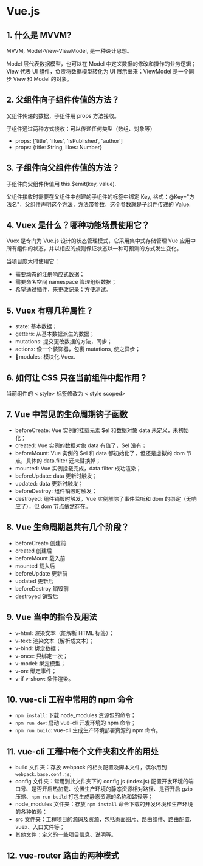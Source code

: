 # Vue.js

## 1. 什么是 MVVM?

MVVM, Model-View-ViewModel, 是一种设计思想。

Model 层代表数据模型，也可以在 Model 中定义数据的修改和操作的业务逻辑；View 代表 UI 组件，负责将数据模型转化为 UI 展示出来；ViewModel 是一个同步 View 和 Model 的对象。

## 2. 父组件向子组件传值的方法？

父组件传递的数据，子组件用 props 方法接收。

子组件通过两种方式接收：可以传递任何类型（数组、对象等）

- props: ['title', 'likes', 'isPublished', 'author']
- props: {title: String, likes: Number}

## 3. 子组件向父组件传值的方法？

子组件向父组件传值用 this.$emit(key, value).

父组件接收时需要在父组件中创建的子组件的标签中绑定 Key, 格式：@Key="方法名"，父组件声明这个方法，方法带参数，这个参数就是子组件传递的 Value.

## 4. Vuex 是什么？哪种功能场景使用它？

Vuex 是专门为 Vue.js 设计的状态管理模式，它采用集中式存储管理 Vue 应用中所有组件的状态，并以相应的规则保证状态以一种可预测的方式发生变化。

当项目庞大时使用它：

- 需要动态的注册响应式数据；
- 需要命名空间 namespace 管理组织数据；
- 希望通过插件，来更改记录；方便测试。

## 5. Vuex 有哪几种属性？

- state: 基本数据；
- getters: 从基本数据派生的数据；
- mutations: 提交更改数据的方法，同步；
- actions: 像一个装饰器，包裹 mutations, 使之异步；
- modules: 模块化 Vuex.

## 6. 如何让 CSS 只在当前组件中起作用？

当前组件的 < style> 标签修改为 < style scoped>

## 7. Vue 中常见的生命周期钩子函数

- beforeCreate: Vue 实例的挂载元素 $el 和数据对象 data 未定义，未初始化；
- created: Vue 实例的数据对象 data 有值了，$el 没有；
- beforeMount: Vue 实例的 $el 和 data 都初始化了，但还是虚拟的 dom 节点，具体的 data.filter 还未替换掉；
- mounted: Vue 实例挂载完成，data.filter 成功渲染；
- beforeUpdate: data 更新时触发；
- updated: data 更新时触发；
- beforeDestroy: 组件销毁时触发；
- destroyed: 组件销毁时触发，Vue 实例解除了事件监听和 dom 的绑定（无响应了），但 dom 节点依然存在。

## 8. Vue 生命周期总共有几个阶段？

- beforeCreate 创建前
- created 创建后
- beforeMount 载入前
- mounted 载入后
- beforeUpdate 更新前
- updated 更新后
- beforeDestroy 销毁前
- destroyed 销毁后

## 9. Vue 当中的指令及用法

- v-html: 渲染文本（能解析 HTML 标签）；
- v-text: 渲染文本（解析成文本）；
- v-bind: 绑定数据；
- v-once: 只绑定一次；
- v-model: 绑定模型；
- v-on: 绑定事件；
- v-if v-show: 条件渲染。

## 10. vue-cli 工程中常用的 npm 命令

- `npm install`: 下载 node_modules 资源包的命令；
- `npm run dev`: 启动 vue-cli 开发环境的 npm 命令；
- `npm run build`: vue-cli 生成生产环境部署资源的 npm 命令。

## 11. vue-cli 工程中每个文件夹和文件的用处

- build 文件夹：存放 webpack 的相关配置及脚本文件，偶尔用到 `webpack.base.conf.js`;
- config 文件夹：常用到此文件夹下的 config.js (index.js) 配置开发环境的端口号、是否开启热加载、设置生产环境的静态资源相对路径、是否开启 gzip 压缩、`npm run build` 打包生成静态资源的名称和路径等；
- node_modules 文件夹：存放 `npm install` 命令下载的开发环境和生产环境的各种依赖；
- src 文件夹：工程项目的源码及资源，包括页面图片、路由组件、路由配置、vuex、入口文件等；
- 其他文件：定义的一些项目信息、说明等。

## 12. vue-router 路由的两种模式
